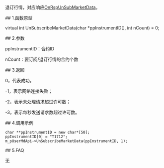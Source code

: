 <p>退订行情，对应响应<a href="../../CTHOSTFTDCMDSPI/ONRSPUNSUBMARKETDATA/">OnRspUnSubMarketData</a>。</p>
<span class="anchor" id="1aea974f-0187-438e-b281-04fdfbd825b5"></span>
## 1.函数原型
<p>virtual int UnSubscribeMarketData(char *ppInstrumentID[], int nCount) = 0;</p>
<span class="anchor" id="3aefd32d-abc3-4433-8ac7-805ab32c40db"></span>
## 2.参数
<p>ppInstrumentID：合约ID</p>
<p>nCount：要订阅/退订行情的合约个数</p>
<span class="anchor" id="963f8cc7-e3e4-4343-96ef-a1651cd29f24"></span>
## 3.返回
<p>0，代表成功。</p>
<p>-1，表示网络连接失败；</p>
<p>-2，表示未处理请求超过许可数；</p>
<p>-3，表示每秒发送请求数超过许可数。</p>
<span class="anchor" id="2d9a7460-779f-4084-a379-a6b688418174"></span>
## 4.调用示例
<pre><code>char **ppInstrumentID = new char*[50];
ppInstrumentID[0] = "T1712";
m_pUserMdApi-&gt;UnSubscribeMarketData(ppInstrumentID, 1);
</code></pre>
<span class="anchor" id="76ac3800-6d13-4baf-a246-9a50d3a76e13"></span>
## 5.FAQ
<p>无</p>
